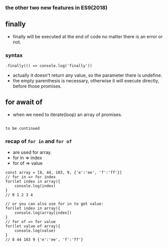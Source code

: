 ### the other two new features in ES9(2018)

## finally
- finally will be executed at the end of code no matter there is an error or not.

### syntax
```
.finally(() => console.log('finally'))
```
- actually it doesn't return any value, so the parameter there is undefine.
- the empty parenthesis is necessary, otherwise it will execute directly, before those promises.

## for await of
- when we need to iterate(loop) an array of promises.

```

to be continued

````





### recap of ```for in``` and ```for of```
- are used for array.
- for in => index
- for of => value

```
const array = [8, 44, 103, 9, {'e':'ee', 'f':'ff'}]
// for in => for index
for(let index in array){
	console.log(index)
}
// 0 1 2 3 4

// or you can also use for in to get value:
for(let index in array){
	console.log(array[index])
}
// for of => for value
for(let value of array){
	console.log(value)
}
// 8 44 103 9 {'e':'ee', 'f':'ff'}
```
